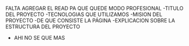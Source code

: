 FALTA AGREGAR EL READ PA QUE QUEDE MODO PROFESIONAL
-TITULO DEL PROYECTO
-TECNOLOGIAS QUE UTILIZAMOS
-MISION DEL PROYECTO
-DE QUE CONSISTE LA PÁGINA
-EXPLICACION SOBRE LA ESTRUCTURA DEL PROYECTO 
- AHI NO SE QUE MAS
